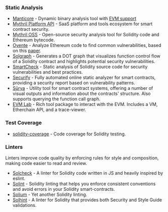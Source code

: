 ### Static Analysis

- [Manticore](https://github.com/trailofbits/manticore) - Dynamic binary analysis tool with [EVM support](https://asciinema.org/a/haJU2cl0R0Q3jB9wd733LVosL)
- [Mythril Platform API](https://mythril.ai/) - SaaS platform and tools ecosystem for smart contract security.
- [Mythril OSS](https://github.com/ConsenSys/mythril) - Open-source security analysis tool for Solidity code and Ethereum bytecode.
- [Oyente](https://github.com/melonproject/oyente) - Analyze Ethereum code to find common vulnerabilities, based on this [paper](http://www.comp.nus.edu.sg/~loiluu/papers/oyente.pdf).
- [Solgraph](https://github.com/raineorshine/solgraph) - Generates a DOT graph that visualizes function control flow of a Solidity contract and highlights potential security vulnerabilities.
- [SmartCheck](https://tool.smartdec.net) - Static analysis of Solidity source code for security vulnerabilities and best practices.
- [Securify](https://securify.chainsecurity.com/) - Fully automated online static analyzer for smart contracts, providing a security report based on vulnerability patterns. 
- [Sūrya](https://github.com/ConsenSys/surya) - Utility tool for smart contract systems, offering a number of visual outputs and information about the contracts' structure. Also supports querying the function call graph.
- [EVM Lab](https://github.com/ethereum/evmlab) - Rich tool package to interact with the EVM. Includes a VM, Etherchain API, and a trace-viewer.  

### Test Coverage

- [solidity-coverage](https://github.com/sc-forks/solidity-coverage) - Code coverage for Solidity testing.

### Linters

Linters improve code quality by enforcing rules for style and composition, making code easier to read and review.

- [Solcheck](https://github.com/federicobond/solcheck) - A linter for Solidity code written in JS and heavily inspired by eslint.
- [Solint](https://github.com/weifund/solint) - Solidity linting that helps you enforce consistent conventions and avoid errors in your Solidity smart-contracts.
- [Solium](https://github.com/duaraghav8/Solium) - Yet another Solidity linting.
- [Solhint](https://github.com/protofire/solhint) - A linter for Solidity that provides both Security and Style Guide validations.
